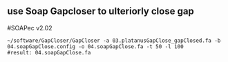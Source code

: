## use Soap Gapcloser to ulteriorly close gap
   #SOAPec v2.02
  ``` 
  ~/software/GapCloser/GapCloser -a 03.platanusGapClose_gapClosed.fa -b 04.soapGapClose.config -o 04.soapGapClose.fa -t 50 -l 100
  #result: 04.soapGapClose.fa
  ```
